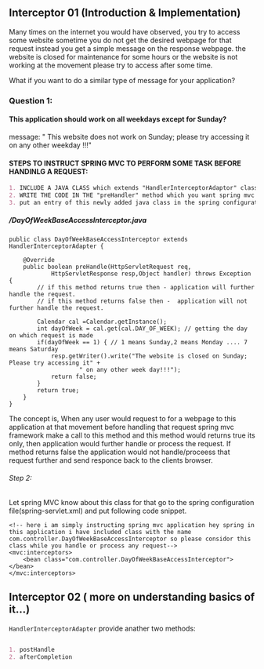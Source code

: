 ## Interceptor 01 (Introduction & Implementation)
Many times on the internet you would have observed, you try to access some website sometime you do not get the desired webpage for that request instead you get a simple message on the response webpage. the website is closed for maintenance for some hours or the website is not working at the movement please try to access after some time.

What if you want to do a similar type of message for your application?

### Question 1: 
#### This application should work on all weekdays except for Sunday?

message: " This website does not work on Sunday; please try accessing it on any other weekday !!!"


#### STEPS TO INSTRUCT SPRING MVC TO PERFORM SOME TASK BEFORE HANDINLG A REQUEST:
```markdown
1. INCLUDE A JAVA CLASS which extends "HandlerInterceptorAdaptor" class and override one of ots methods with the name  "preHandle".
2. WRITE THE CODE IN THE "preHandler" method which you want spring mvc to execute before handling the request.
3. put an entry of this newly added java class in the spring configuration file.
```

#####  /DayOfWeekBaseAccessInterceptor.java

```
public class DayOfWeekBaseAccessInterceptor extends HandlerInterceptorAdapter {
	
	@Override
	public boolean preHandle(HttpServletRequest req,
			HttpServletResponse resp,Object handler) throws Exception {
		// if this method returns true then - application will further handle the request.
		// if this method returns false then -  application will not further handle the request.
		
		Calendar cal =Calendar.getInstance();
		int dayOfWeek = cal.get(cal.DAY_OF_WEEK); // getting the day on which request is made
		if(dayOfWeek == 1) { // 1 means Sunday,2 means Monday .... 7 means Saturday
			resp.getWriter().write("The website is closed on Sunday; Please try accessing it" +
					" on any other week day!!!");
			return false;
		}
		return true;
	}
}

```

The concept is, When any user would request to for a webpage to this application at that movement before handling that request spring mvc framework make a call to this method and this method would returns true its only, then application would further handle or process the request.
If method returns false the application would not handle/proceess that request further and send responce back to the clients browser.

###### Step 2:

Let spring MVC know about this class for that go to the spring configuration file(spring-servlet.xml) and put following code snippet.

```
<!-- here i am simply instructing spring mvc application hey spring in this application i have included class with the name com.controller.DayOfWeekBaseAccessInterceptor so please considor this class while you handle or process any request-->
<mvc:interceptors>
	<bean class="com.controller.DayOfWeekBaseAccessInterceptor"></bean>
</mvc:interceptors>
```

## Interceptor 02 ( more on understanding basics of it...)

`HandlerInterceptorAdapter` provide anather two methods:
```markdown

1. postHandle
2. afterCompletion

```

